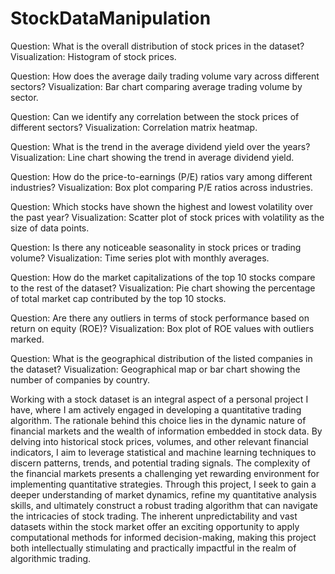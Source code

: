 # StockDataManipulation

Question: What is the overall distribution of stock prices in the dataset?
Visualization: Histogram of stock prices.

Question: How does the average daily trading volume vary across different sectors?
Visualization: Bar chart comparing average trading volume by sector.

Question: Can we identify any correlation between the stock prices of different sectors?
Visualization: Correlation matrix heatmap.

Question: What is the trend in the average dividend yield over the years?
Visualization: Line chart showing the trend in average dividend yield.

Question: How do the price-to-earnings (P/E) ratios vary among different industries?
Visualization: Box plot comparing P/E ratios across industries.

Question: Which stocks have shown the highest and lowest volatility over the past year?
Visualization: Scatter plot of stock prices with volatility as the size of data points.

Question: Is there any noticeable seasonality in stock prices or trading volume?
Visualization: Time series plot with monthly averages.

Question: How do the market capitalizations of the top 10 stocks compare to the rest of the dataset?
Visualization: Pie chart showing the percentage of total market cap contributed by the top 10 stocks.

Question: Are there any outliers in terms of stock performance based on return on equity (ROE)?
Visualization: Box plot of ROE values with outliers marked.

Question: What is the geographical distribution of the listed companies in the dataset?
Visualization: Geographical map or bar chart showing the number of companies by country.


Working with a stock dataset is an integral aspect of a personal project I have, where I am actively engaged in developing a quantitative trading algorithm. The rationale behind this choice lies in the dynamic nature of financial markets and the wealth of information embedded in stock data. By delving into historical stock prices, volumes, and other relevant financial indicators, I aim to leverage statistical and machine learning techniques to discern patterns, trends, and potential trading signals. The complexity of the financial markets presents a challenging yet rewarding environment for implementing quantitative strategies. Through this project, I seek to gain a deeper understanding of market dynamics, refine my quantitative analysis skills, and ultimately construct a robust trading algorithm that can navigate the intricacies of stock trading. The inherent unpredictability and vast datasets within the stock market offer an exciting opportunity to apply computational methods for informed decision-making, making this project both intellectually stimulating and practically impactful in the realm of algorithmic trading.






